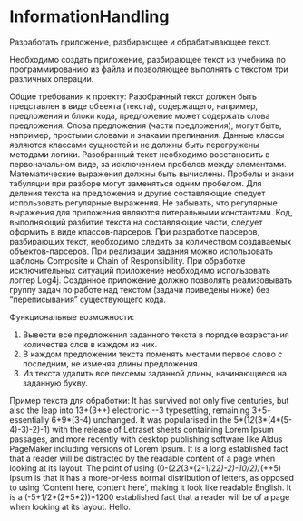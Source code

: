 # InformationHandling
Разработать приложение, разбирающее и обрабатывающее текст.

Необходимо создать приложение, разбирающее текст из учебника по программированию из файла и позволяющее выполнять с текстом три различных операции. 

Общие требования к проекту:
Разобранный текст должен быть представлен в виде объекта (текста), содержащего, например, предложения и блоки кода, предложение может содержать слова предложения. Слова предложения (части предложения), могут быть, например, простыми словами и знаками препинания. Данные классы являются классами сущностей и не должны быть перегружены методами логики.
Разобранный текст необходимо восстановить в первоначальном виде, за исключением пробелов между элементами. Математические выражения должны быть вычислены. Пробелы и знаки табуляции при разборе могут заменяться одним пробелом.
Для деления текста на предложения и другие составляющие следует использовать регулярные выражения. Не забывать, что регулярные выражения для приложения являются литеральными константами.
Код, выполняющий разбитие текста на составляющие части, следует оформить в виде классов-парсеров.
При разработке парсеров, разбирающих текст, необходимо следить за количеством создаваемых объектов-парсеров.
При реализации задания можно использовать шаблоны Composite и Chain of Responsibility.
При обработке исключительных ситуаций приложение необходимо использовать логгер Log4j.
Созданное приложение должно позволять реализовывать группу задач по работе над текстом (задачи приведены ниже) без “переписывания” существующего кода.

Функциональные возможности:
1. Вывести все предложения заданного текста в порядке возрастания 
количества слов в каждом из них.
2. В каждом предложении текста поменять местами первое слово с последним, не изменяя длины предложения.
3. Из текста удалить все лексемы заданной длины, начинающиеся на заданную букву.

Пример текста для обработки:
	It has survived not only five centuries, but also the leap into 13+(3++) electronic --3 typesetting, remaining 3+5- essentially 6+9*(3-4) unchanged. It was popularised in the 5*(1*2*(3*(4*(5-4)-3)-2)-1) with the release of Letraset sheets containing Lorem Ipsum passages, and more recently with desktop publishing software like Aldus PageMaker including versions of Lorem Ipsum.
	It is a long established fact that a reader will be distracted by the readable content of a page when looking at its layout. The point of using (0-(2*2*(3*(2-1/2*2)-2)-10/2))*(++5) Ipsum is that it has a more-or-less normal distribution of letters, as opposed to using 'Content here, content here', making it look like readable English.
	It is a (-5+1/2*(2+5*2))*1200 established fact that a reader will be of a page when looking at its layout.
	Hello.
